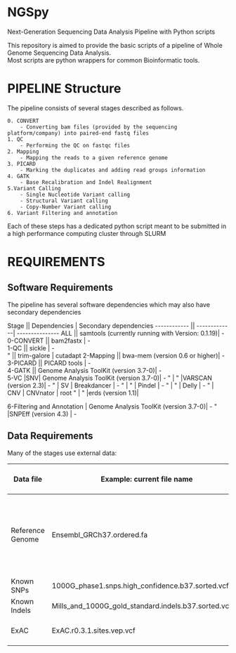 # NGSpy


Next-Generation Sequencing Data Analysis Pipeline with Python scripts


This repository is aimed to provide the basic scripts of a pipeline of Whole Genome Sequencing Data Analysis. <br>
Most scripts are python wrappers for common  Bioinformatic tools. 

# PIPELINE Structure

The pipeline consists of several stages described as follows.

    0. CONVERT
        - Converting bam files (provided by the sequencing platform/company) into paired-end fastq files
    1. QC
        - Performing the QC on fastqc files
    2. Mapping
        - Mapping the reads to a given reference genome
    3. PICARD
        - Marking the duplicates and adding read groups information
    4. GATK
        - Base Recalibration and Indel Realignment
    5.Variant Calling
        - Single Nucleotide Variant calling
        - Structural Variant calling
        - Copy-Number Variant calling
    6. Variant Filtering and annotation
    

Each of these steps has a dedicated python script meant to be submitted in a high performance computing cluster through SLURM


# REQUIREMENTS


## Software Requirements

The pipeline has several software dependencies which may also have secondary dependencies

Stage || Dependencies    | Secondary dependencies
------------ || -------------| ---------------
ALL || samtools (currently running with Version: 0.1.19)|  -     
0-CONVERT || bam2fastx |     -       
1-QC      || sickle |       -       
   "     || trim-galore | cutadapt
2-Mapping || bwa-mem (version 0.6 or higher)|     -       
3-PICARD || PICARD tools |     -     
4-GATK || Genome Analysis ToolKit (version 3.7-0)|    -    
5-VC |SNV| Genome Analysis ToolKit (version 3.7-0)|    -
  "  | " |VARSCAN (version 2.3)|   -
" | SV | Breakdancer | - 
" | " | Pindel | -
" | " | Delly | -
" | CNV | CNVnator | root
" | " |erds (version 1.1)|
 
6-Filtering and Annotation | Genome Analysis ToolKit (version 3.7-0)|    -
" |SNPEff (version 4.3) | - 

## Data Requirements

Many of the stages use external data:


Data file    | Example: current file name | Stage where used
------------ | -------------| -------------
Reference Genome| Ensembl_GRCh37.ordered.fa | 2-Mapping <br> 4-GATK <br> 5-VC <br> 6-Filtering and Annotation <br> 7-CNV <br> 8-SV
Known SNPs | 1000G_phase1.snps.high_confidence.b37.sorted.vcf.gz | 4-GATK <br> 5-VC
Known Indels | Mills_and_1000G_gold_standard.indels.b37.sorted.vcf.gz | 4-GATK <br> 5-VC
ExAC | ExAC.r0.3.1.sites.vep.vcf | 6-Filtering and Annotation 
